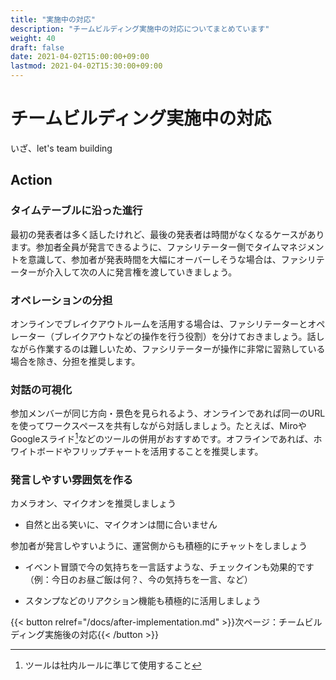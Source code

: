 ```yaml
---
title: "実施中の対応"
description: "チームビルディング実施中の対応についてまとめています"
weight: 40
draft: false
date: 2021-04-02T15:00:00+09:00
lastmod: 2021-04-02T15:30:00+09:00
---
```


# チームビルディング実施中の対応

いざ、let's team building

## Action


### タイムテーブルに沿った進行

最初の発表者は多く話したけれど、最後の発表者は時間がなくなるケースがあります。参加者全員が発言できるように、ファシリテーター側でタイムマネジメントを意識して、参加者が発表時間を大幅にオーバーしそうな場合は、ファシリテーターが介入して次の人に発言権を渡していきましょう。


### オペレーションの分担


オンラインでブレイクアウトルームを活用する場合は、ファシリテーターとオペレーター（ブレイクアウトなどの操作を行う役割）を分けておきましょう。話しながら作業するのは難しいため、ファシリテーターが操作に非常に習熟している場合を除き、分担を推奨します。


### 対話の可視化

参加メンバーが同じ方向・景色を見られるよう、オンラインであれば同一のURLを使ってワークスペースを共有しながら対話しましょう。たとえば、MiroやGoogleスライド[^1]などのツールの併用がおすすめです。オフラインであれば、ホワイトボードやフリップチャートを活用することを推奨します。


### 発言しやすい雰囲気を作る

カメラオン、マイクオンを推奨しましょう

- 自然と出る笑いに、マイクオンは間に合いません
    
参加者が発言しやすいように、運営側からも積極的にチャットをしましょう

- イベント冒頭で今の気持ちを一言話すような、チェックインも効果的です（例：今日のお昼ご飯は何？、今の気持ちを一言、など）
    
- スタンプなどのリアクション機能も積極的に活用しましょう


[^1]:ツールは社内ルールに準じて使用すること

{{< button relref="/docs/after-implementation.md" >}}次ページ：チームビルディング実施後の対応{{< /button >}}
